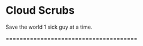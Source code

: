 Cloud Scrubs
======================================

Save the world 1 sick guy at a time.

======================================